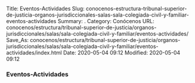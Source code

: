 Title: Eventos-Actividades
Slug: conocenos-estructura-tribunal-superior-de-justicia-organos-jurisdiccionales-salas-sala-colegiada-civil-y-familiar-eventos-actividades
Summary: .
Category: Conócenos
URL: conocenos/estructura/tribunal-superior-de-justicia/organos-jurisdiccionales/salas/sala-colegiada-civil-y-familiar/eventos-actividades/
Save_As: conocenos/estructura/tribunal-superior-de-justicia/organos-jurisdiccionales/salas/sala-colegiada-civil-y-familiar/eventos-actividades/index.html
Date: 2020-05-04 09:12
Modified: 2020-05-04 09:12



### Eventos-Actividades





